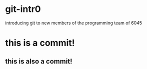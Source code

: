 # git-intr0
introducing git to new members of the programming team of 6045

# this is a commit!

## this is also a commit!